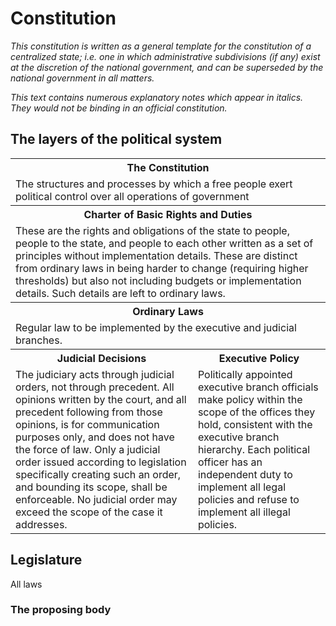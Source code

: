 Constitution
============

*This constitution is written as a general template for the constitution of a centralized state; i.e. one in which administrative subdivisions (if any) exist at the discretion of the national government, and can be superseded by the national government in all matters.*

*This text contains numerous explanatory notes which appear in italics. They would not be binding in an official constitution.*

## The layers of the political system
<table>
  <tr><th colspan=2> The Constitution </th></tr>
  <tr><td colspan=2>The structures and processes by which a free people exert political control over all operations of government</td></tr>
  <tr><th colspan=2>Charter of Basic Rights and Duties</th></td>
  <tr><td colspan=2>These are the rights and obligations of the state to people, people to the state, and people to each other written as a set of principles without implementation details. These are distinct from ordinary laws in being harder to change (requiring higher thresholds) but also not including budgets or implementation details. Such details are left to ordinary laws.</td></tr>
  <tr><th colspan=2>Ordinary Laws</th></tr>
  <tr><td colspan=2>Regular law to be implemented by the executive and judicial branches.</td></tr>
  <tr><th>Judicial Decisions</th><th>Executive Policy</th></tr>
  <tr><td>The judiciary acts through judicial orders, not through precedent. All opinions written by the court, and all precedent following from those opinions, is for communication purposes only, and does not have the force of law. Only a judicial order issued according to legislation specifically creating such an order, and bounding its scope, shall be enforceable. No judicial order may exceed the scope of the case it addresses.</td><td>Politically appointed executive branch officials make policy within the scope of the offices they hold, consistent with the executive branch hierarchy. Each political officer has an independent duty to implement all legal policies and refuse to implement all illegal policies.</td></tr>
</table>

## Legislature

All laws

### The proposing body

